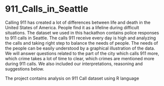# 911_Calls_in_Seattle
Calling 911 has created a lot of differences between life and death in the United States of America. People find it as a lifeline during difficult situations. The dataset we used in this hackathon contains police responses to 911 calls in Seattle. The calls 911 receive every day is high and analyzing the calls and taking right step to balance the needs of people. The needs of the people can be easily understood by a graphical illustration of the data. We will answer questions related to the part of the city which calls 911 more, which crime takes a lot of time to clear, which crimes are mentioned more during 911 calls. We also included our interpretations, reasoning and suggestions below.



The project contains analysis on 911 Call dataset using R language

